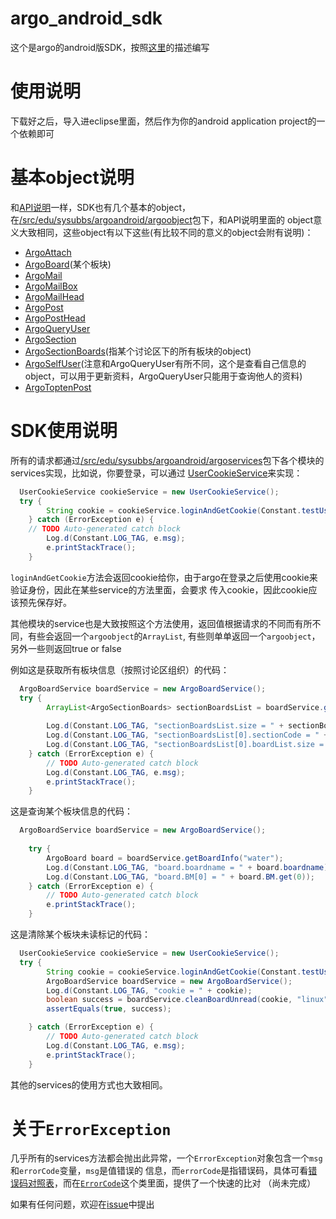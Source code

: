 argo_android_sdk
================

这个是argo的android版SDK，按照[这里][1]的描述编写

# 使用说明

下载好之后，导入进eclipse里面，然后作为你的android application project的一个依赖即可

# 基本object说明

和[API说明][1]一样，SDK也有几个基本的object，在[/src/edu/sysubbs/argoandroid/argoobject][2]包下，和API说明里面的
object意义大致相同，这些object有以下这些(有比较不同的意义的object会附有说明)：

- [ArgoAttach][3]
- [ArgoBoard][4](某个板块)
- [ArgoMail][5]
- [ArgoMailBox][6]
- [ArgoMailHead][7]
- [ArgoPost][8]
- [ArgoPostHead][9]
- [ArgoQueryUser][10]
- [ArgoSection][11]
- [ArgoSectionBoards][12](指某个讨论区下的所有板块的object)
- [ArgoSelfUser][13](注意和ArgoQueryUser有所不同，这个是查看自己信息的object，可以用于更新资料，ArgoQueryUser只能用于查询他人的资料)
- [ArgoToptenPost][14]

# SDK使用说明

所有的请求都通过[/src/edu/sysubbs/argoandroid/argoservices][15]包下各个模块的services实现，比如说，你要登录，可以通过
[UserCookieService][16]来实现：

```Java
  UserCookieService cookieService = new UserCookieService();
  try {
		String cookie = cookieService.loginAndGetCookie(Constant.testUsername, Constant.testPasswd);		
	} catch (ErrorException e) {
    // TODO Auto-generated catch block
		Log.d(Constant.LOG_TAG, e.msg);
		e.printStackTrace();
	}
```

``loginAndGetCookie``方法会返回cookie给你，由于argo在登录之后使用cookie来验证身份，因此在某些service的方法里面，会要求
传入cookie，因此cookie应该预先保存好。

其他模块的service也是大致按照这个方法使用，返回值根据请求的不同而有所不同，有些会返回一个``argoobject``的``ArrayList``,
有些则单单返回一个``argoobject``，另外一些则返回true or false

例如这是获取所有板块信息（按照讨论区组织）的代码：

```Java
  ArgoBoardService boardService = new ArgoBoardService();
  try {
		ArrayList<ArgoSectionBoards> sectionBoardsList = boardService.getAllBoardInfo();
			
		Log.d(Constant.LOG_TAG, "sectionBoardsList.size = " + sectionBoardsList.size());
		Log.d(Constant.LOG_TAG, "sectionBoardsList[0].sectionCode = " + sectionBoardsList.get(0).section.sectionCode);
		Log.d(Constant.LOG_TAG, "sectionBoardsList[0].boardList.size = " + sectionBoardsList.get(0).boardList.size());
	} catch (ErrorException e) {
		// TODO Auto-generated catch block
		Log.d(Constant.LOG_TAG, e.msg);
		e.printStackTrace();
	}
```

这是查询某个板块信息的代码：

```Java
  ArgoBoardService boardService = new ArgoBoardService();
  	
	try {
		ArgoBoard board = boardService.getBoardInfo("water");
		Log.d(Constant.LOG_TAG, "board.boardname = " + board.boardname);
		Log.d(Constant.LOG_TAG, "board.BM[0] = " + board.BM.get(0));
	} catch (ErrorException e) {
		// TODO Auto-generated catch block
		e.printStackTrace();
	}
```

这是清除某个板块未读标记的代码：

```Java
  UserCookieService cookieService = new UserCookieService();
  try {
		String cookie = cookieService.loginAndGetCookie(Constant.testUsername, Constant.testPasswd);
		ArgoBoardService boardService = new ArgoBoardService();
		Log.d(Constant.LOG_TAG, "cookie = " + cookie);
		boolean success = boardService.cleanBoardUnread(cookie, "linux");
		assertEquals(true, success);

	} catch (ErrorException e) {
		// TODO Auto-generated catch block
		Log.d(Constant.LOG_TAG, e.msg);
		e.printStackTrace();
	}
```

其他的services的使用方式也大致相同。

# 关于``ErrorException``

几乎所有的services方法都会抛出此异常，一个``ErrorException``对象包含一个``msg``和``errorCode``变量，``msg``是值错误的
信息，而``errorCode``是指错误码，具体可看[错误码对照表][17]，而在[``ErrorCode``][18]这个类里面，提供了一个快速的比对
（尚未完成）

如果有任何问题，欢迎在[issue][16]中提出

[1]:http://dev.argolab.org/api/index.html
[2]:https://github.com/zonyitoo/argo_android_sdk/tree/master/src/edu/sysubbs/argoandroid/argoobject
[3]:https://github.com/zonyitoo/argo_android_sdk/blob/master/src/edu/sysubbs/argoandroid/argoobject/ArgoAttach.java
[4]:https://github.com/zonyitoo/argo_android_sdk/blob/master/src/edu/sysubbs/argoandroid/argoobject/ArgoBoard.java
[5]:https://github.com/zonyitoo/argo_android_sdk/blob/master/src/edu/sysubbs/argoandroid/argoobject/ArgoMail.java
[6]:https://github.com/zonyitoo/argo_android_sdk/blob/master/src/edu/sysubbs/argoandroid/argoobject/ArgoMailBox.java
[7]:https://github.com/zonyitoo/argo_android_sdk/blob/master/src/edu/sysubbs/argoandroid/argoobject/ArgoMailHead.java
[8]:https://github.com/zonyitoo/argo_android_sdk/blob/master/src/edu/sysubbs/argoandroid/argoobject/ArgoPost.java
[9]:https://github.com/zonyitoo/argo_android_sdk/blob/master/src/edu/sysubbs/argoandroid/argoobject/ArgoPostHead.java
[10]:https://github.com/zonyitoo/argo_android_sdk/blob/master/src/edu/sysubbs/argoandroid/argoobject/ArgoQueryUser.java
[11]:https://github.com/zonyitoo/argo_android_sdk/blob/master/src/edu/sysubbs/argoandroid/argoobject/ArgoSection.java
[12]:https://github.com/zonyitoo/argo_android_sdk/blob/master/src/edu/sysubbs/argoandroid/argoobject/ArgoSectionBoards.java
[13]:https://github.com/zonyitoo/argo_android_sdk/blob/master/src/edu/sysubbs/argoandroid/argoobject/ArgoSelfUser.java
[14]:https://github.com/zonyitoo/argo_android_sdk/blob/master/src/edu/sysubbs/argoandroid/argoobject/ArgoToptenPost.java
[15]:https://github.com/zonyitoo/argo_android_sdk/tree/master/src/edu/sysubbs/argoandroid/argoservices
[16]:https://github.com/zonyitoo/argo_android_sdk/issues
[16]:https://github.com/zonyitoo/argo_android_sdk/blob/master/src/edu/sysubbs/argoandroid/argoservices/user/UserCookieService.java
[17]:http://dev.argolab.org/api/api_code.html
[18]:https://github.com/zonyitoo/argo_android_sdk/blob/master/src/edu/sysubbs/argoandroid/util/ErrorCode.java
